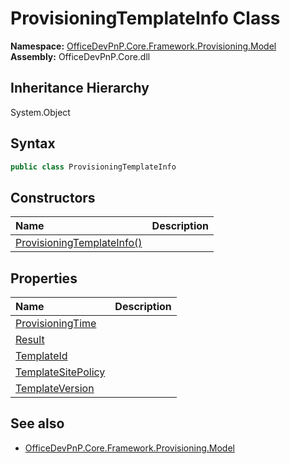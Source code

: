 # ProvisioningTemplateInfo Class
  

**Namespace:** [OfficeDevPnP.Core.Framework.Provisioning.Model](OfficeDevPnP.Core.Framework.Provisioning.Model.md)  
**Assembly:** OfficeDevPnP.Core.dll  
## Inheritance Hierarchy
System.Object  
## Syntax
```C#
public class ProvisioningTemplateInfo
```
## Constructors
|**Name**|**Description**|
|:-----|:-----|
| [ProvisioningTemplateInfo()](OfficeDevPnP.Core.Framework.Provisioning.Model.ProvisioningTemplateInfo.ctor1.md) |  
## Properties
|**Name**|**Description**|
|:-----|:-----|
| [ProvisioningTime](OfficeDevPnP.Core.Framework.Provisioning.Model.ProvisioningTemplateInfo.ProvisioningTime.md) | 
| [Result](OfficeDevPnP.Core.Framework.Provisioning.Model.ProvisioningTemplateInfo.Result.md) | 
| [TemplateId](OfficeDevPnP.Core.Framework.Provisioning.Model.ProvisioningTemplateInfo.TemplateId.md) | 
| [TemplateSitePolicy](OfficeDevPnP.Core.Framework.Provisioning.Model.ProvisioningTemplateInfo.TemplateSitePolicy.md) | 
| [TemplateVersion](OfficeDevPnP.Core.Framework.Provisioning.Model.ProvisioningTemplateInfo.TemplateVersion.md) | 
## See also
- [OfficeDevPnP.Core.Framework.Provisioning.Model](OfficeDevPnP.Core.Framework.Provisioning.Model.md)
